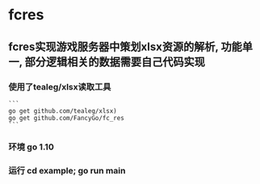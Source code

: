 # fcres
## fcres实现游戏服务器中策划xlsx资源的解析, 功能单一, 部分逻辑相关的数据需要自己代码实现

### 使用了tealeg/xlsx读取工具
    ```
    go get github.com/tealeg/xlsx)
    go get github.com/FancyGo/fc_res
    ```

### 环境 go 1.10
### 运行 cd example; go run main
